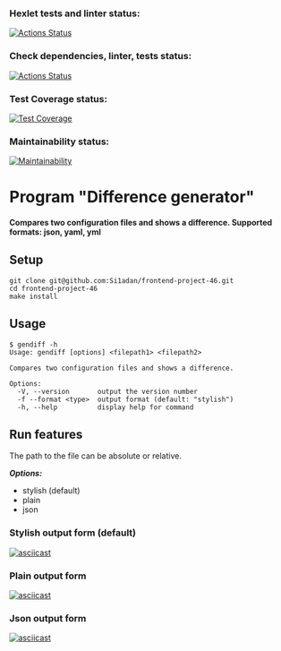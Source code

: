 ### Hexlet tests and linter status:
[![Actions Status](https://github.com/Si1adan/frontend-project-46/workflows/hexlet-check/badge.svg)](https://github.com/Si1adan/frontend-project-46/actions)

### Check dependencies, linter, tests status:
[![Actions Status](https://github.com/Si1adan/frontend-project-46/workflows/node-ci/badge.svg)](https://github.com/Si1adan/frontend-project-46/actions)

### Test Coverage status:
[![Test Coverage](https://api.codeclimate.com/v1/badges/e105023dd6bb33fe5930/test_coverage)](https://codeclimate.com/github/Si1adan/frontend-project-46/test_coverage)

### Maintainability status:
[![Maintainability](https://api.codeclimate.com/v1/badges/e105023dd6bb33fe5930/maintainability)](https://codeclimate.com/github/Si1adan/frontend-project-46/maintainability)

# Program "Difference generator" 

#### Compares two configuration files and shows a difference. Supported formats: json, yaml, yml

## Setup
```
git clone git@github.com:Si1adan/frontend-project-46.git
cd frontend-project-46
make install
```
## Usage
```
$ gendiff -h
Usage: gendiff [options] <filepath1> <filepath2>

Compares two configuration files and shows a difference.

Options:
  -V, --version       output the version number
  -f --format <type>  output format (default: "stylish")
  -h, --help          display help for command
```
## Run features
The path to the file can be absolute or relative.

***Options:***
* stylish (default)
* plain
* json

### Stylish output form (default)
[![asciicast](https://asciinema.org/a/ozK59vg0MS6KnbnGTIZqP2SuH.svg)](https://asciinema.org/a/ozK59vg0MS6KnbnGTIZqP2SuH)

### Plain output form 
[![asciicast](https://asciinema.org/a/yegw02V0lwuSADL4CpQKtlHRB.svg)](https://asciinema.org/a/yegw02V0lwuSADL4CpQKtlHRB)

### Json output form
[![asciicast](https://asciinema.org/a/GNd4vEc6GMcIEq0TGL1HxCYys.svg)](https://asciinema.org/a/GNd4vEc6GMcIEq0TGL1HxCYys)

